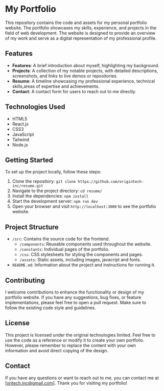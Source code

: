 # My Portfolio

This repository contains the code and assets for my personal portfolio website. The portfolio showcases my skills, experience, and projects in the field of web development. The website is designed to provide an overview of my work and serve as a digital representation of my professional profile.

## Features

- **Features**: A brief introduction about myself, highlighting my background.
- **Projects**: A collection of my notable projects, with detailed descriptions, screenshots, and links to live demos or repositories.
- **Resume**: A timeline showcasing my professional experience, technical skills,areas of expertise and achievements.
- **Contact**: A contact form for users to reach out to me directly.

## Technologies Used

- HTML5
- React.js
- CSS3
- JavaScript
- Tailwind
- Node.js

## Getting Started

To set up the project locally, follow these steps:

1. Clone the repository: `git clone https://github.com/origintech-inc/resume.git`
2. Navigate to the project directory: `cd resume/`
3. Install the dependencies: `npm install`
4. Start the development server: `npm run dev`
5. Open your browser and visit `http://localhost:3000` to see the portfolio website.

## Project Structure

- `/src`: Contains the source code for the frontend.
  - `/components`: Reusable components used throughout the website.
  - `/constants`: Individual pages of the portfolio.
  - `/css`: CSS stylesheets for styling the components and pages.
  - `/assets`: Static assets, including images, javacript and fonts.
- `README.md`: Information about the project and instructions for running it.

## Contributing

I welcome contributions to enhance the functionality or design of my portfolio website. If you have any suggestions, bug fixes, or feature implementations, please feel free to open a pull request. Make sure to follow the existing code style and guidelines.

## License

This project is licensed under the original technologies limited. Feel free to use the code as a reference or modify it to create your own portfolio. However, please remember to replace the content with your own information and avoid direct copying of the design.

## Contact

If you have any questions or want to reach out to me, you can contact me at [oritech.inc@gmail.com]. Thank you for visiting my portfolio!
